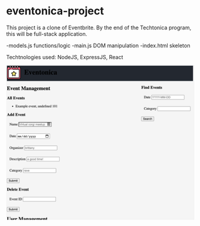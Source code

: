 # eventonica-project


This project is a clone of Eventbrite. By the end of the Techtonica program, this will be full-stack application. 

-models.js functions/logic
-main.js DOM manipulation
-index.html skeleton

Techtnologies used: NodeJS, ExpressJS, React 

![picture of progress](https://github.com/akivalencia/eventonica-project/blob/main/eventonica.png)


